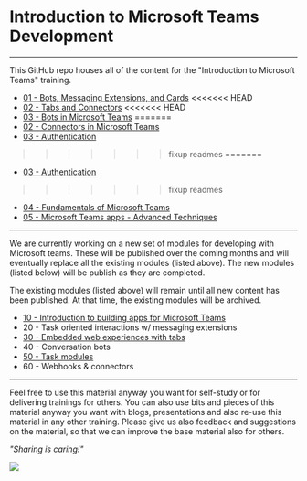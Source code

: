 # Introduction to Microsoft Teams Development

----------

This GitHub repo houses all of the content for the "Introduction to Microsoft Teams" training.

- [01 - Bots, Messaging Extensions, and Cards](01%20Bots,%20Messaging%20Extensions%20and%20Cards)
<<<<<<< HEAD
- [02 - Tabs and Connectors](02%20Tabs%20and%20Connectors)
<<<<<<< HEAD
- [03 - Bots in Microsoft Teams](03%20Bots/Lab.md)
=======
- [02 - Connectors in Microsoft Teams](02%20Connectors/Lab.md)
- [03 - Authentication](03%20Authentication)
>>>>>>> fixup readmes
=======
- [03 - Authentication](03%20Authentication)
>>>>>>> fixup readmes
- [04 - Fundamentals of Microsoft Teams](./04%20Fundamentals%20of%20Microsoft%20Teams)
- [05 - Microsoft Teams apps - Advanced Techniques](./05%20Microsoft%20Teams%20apps%20-%20Advanced%20Techniques)

----------

We are currently working on a new set of modules for developing with Microsoft teams. These will be published over the coming months and will eventually replace all the existing modules (listed above). The new modules (listed below) will be publish as they are completed.

The existing modules (listed above) will remain until all new content has been published. At that time, the existing modules will be archived.

- [10 - Introduction to building apps for Microsoft Teams](10%20Introduction%20to%20building%20apps%20for%20Microsoft%20Teams)
- 20 - Task oriented interactions w/ messaging extensions
- [30 - Embedded web experiences with tabs](./30%20Create%20Embedded%20Web%20Experiences%20with%20Tabs%20for%20Microsoft%20Teams)
- 40 - Conversation bots
- [50 - Task modules](./50%20Task%20Modules)
- 60 - Webhooks & connectors

----------

Feel free to use this material anyway you want for self-study or for delivering trainings for others. You can also use bits and pieces of this material anyway you want with blogs, presentations and also re-use this material in any other training. Please give us also feedback and suggestions on the material, so that we can improve the base material also for others.

*"Sharing is caring!"*

<img src="https://telemetry.sharepointpnp.com/TrainingContent/Teams/readme.md" />